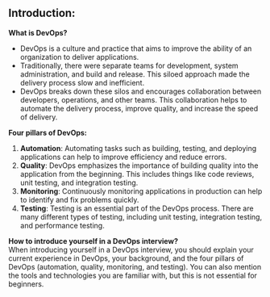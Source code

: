 ## Introduction:

**What is DevOps?** <br>
- DevOps is a culture and practice that aims to improve the ability of an organization to deliver applications.
- Traditionally, there were separate teams for development, system administration, and build and release. This siloed approach made the delivery process slow and inefficient.
- DevOps breaks down these silos and encourages collaboration between developers, operations, and other teams. This collaboration helps to automate the delivery process, improve quality, and increase the speed of delivery.

**Four pillars of DevOps:**

1. **Automation**: Automating tasks such as building, testing, and deploying applications can help to improve efficiency and reduce errors.
2. **Quality**: DevOps emphasizes the importance of building quality into the application from the beginning. This includes things like code reviews, unit testing, and integration testing.
3. **Monitoring**: Continuously monitoring applications in production can help to identify and fix problems quickly.
4. **Testing**: Testing is an essential part of the DevOps process. There are many different types of testing, including unit testing, integration testing, and performance testing.

**How to introduce yourself in a DevOps interview?** <br>
When introducing yourself in a DevOps interview, you should explain your current experience in DevOps, your background, and the four pillars of DevOps (automation, quality, monitoring, and testing). You can also mention the tools and technologies you are familiar with, but this is not essential for beginners.